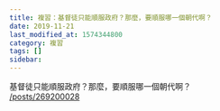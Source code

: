 ```yaml
---
title: 複習：基督徒只能順服政府？那麼，要順服哪一個朝代啊？
date: 2019-11-21
last_modified_at: 1574344800
category: 複習
tags: []
sidebar: 
---
```


<p>基督徒只能順服政府？那麼，要順服哪一個朝代啊？<br/>
<a href="/posts/269200028" target="_blank">/posts/269200028</a></p>
<p> </p>
